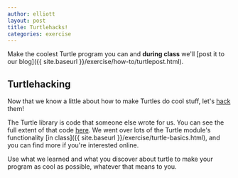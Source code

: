 ```yaml
---
author: elliott
layout: post
title: Turtlehacks!
categories: exercise
---
```


Make the coolest Turtle program you can and **during class** we'll [post it to our blog]({{ site.baseurl }}/exercise/how-to/turtlepost.html).

## Turtlehacking

Now that we know a little about how to make Turtles do cool stuff, let's [hack](http://paulgraham.com/gba.html) them!

The Turtle library is code that someone else wrote for us.  You can see the full extent of that code [here](http://silshack.github.io/fall2013/turtle.html). We went over lots of the Turtle module's functionality [in class]({{ site.baseurl }}/exercise/turtle-basics.html), and you can find more if you're interested online.

Use what we learned and what you discover about turtle to make your program as cool as possible, whatever that means to you.